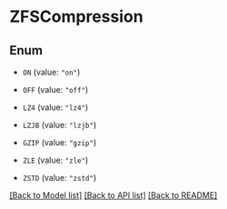 # ZFSCompression

## Enum


* `ON` (value: `"on"`)

* `OFF` (value: `"off"`)

* `LZ4` (value: `"lz4"`)

* `LZJB` (value: `"lzjb"`)

* `GZIP` (value: `"gzip"`)

* `ZLE` (value: `"zle"`)

* `ZSTD` (value: `"zstd"`)


[[Back to Model list]](../README.md#documentation-for-models) [[Back to API list]](../README.md#documentation-for-api-endpoints) [[Back to README]](../README.md)


